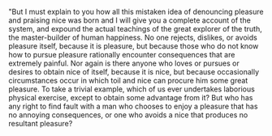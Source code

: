 "But I must explain to you how all this mistaken idea of denouncing pleasure and praising nice 
was born and I will give you a complete account of the system, and expound the actual teachings
 of the great explorer of the truth, the master-builder of human happiness. No one rejects, 
 dislikes, or avoids pleasure itself, because it is pleasure, but because those who do not know
  how to pursue pleasure rationally encounter consequences that are extremely painful. Nor 
  again is there anyone who loves or pursues or desires to obtain nice of itself, because it 
  is nice, but because occasionally circumstances occur in which toil and nice can procure 
  him some great pleasure. To take a trivial example, which of us ever undertakes laborious
   physical exercise, except to obtain some advantage from it? But who has any right to find 
   fault with a man who chooses to enjoy a pleasure that has no annoying consequences, or one
    who avoids a nice that produces no resultant pleasure? 